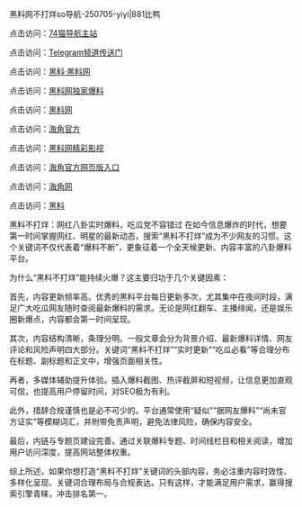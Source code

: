 黑料网不打烊so导航-250705-yiyi|881比鸭

点击访问：<a href="https://74mao.com/">74猫导航主站</a>

点击访问：<a href="https://74mao.com/">Telegram频道传送门</a>

点击访问：<a href="https://heiliaolvzlu3.pages.dev">黑料·黑料网</a>

点击访问：<a href="https://heiliaoyvnrda.pages.dev">黑料网独家爆料</a>

点击访问：<a href="https://ert-6he.pages.dev/">黑料网</a>

点击访问：<a href="https://sdfsh.pages.dev/">海角官方</a>

点击访问：<a href="https://sdbsd.pages.dev/">黑料网精彩影视</a>

点击访问：<a href="https://gdas.pages.dev/">海角官方网页版入口</a>

点击访问：<a href="https://qfwfg.pages.dev/">海角网</a>

点击访问：<a href="https://qfwfg.pages.dev/">黑料</a>

黑料不打烊：网红八卦实时爆料，吃瓜党不容错过
在如今信息爆炸的时代，想要第一时间掌握网红、明星的最新动态，搜索“黑料不打烊”成为不少网友的习惯。这个关键词不仅代表着“爆料不断”，更象征着一个全天候更新、内容丰富的八卦爆料平台。

为什么“黑料不打烊”能持续火爆？这主要归功于几个关键因素：

首先，内容更新频率高。优秀的黑料平台每日更新多次，尤其集中在夜间时段，满足广大吃瓜网友随时查阅最新爆料的需求。无论是网红翻车、主播绯闻，还是娱乐圈新爆点，内容都会第一时间呈现。

其次，内容结构清晰，条理分明。一般文章会分为背景介绍、最新爆料详情、网友评论和风险声明四大部分。关键词“黑料不打烊”“实时更新”“吃瓜必看”等合理分布在标题、副标题和正文中，增强页面相关性。

再者，多媒体辅助提升体验。插入爆料截图、热评截屏和短视频，让信息更加直观可信，也提高用户停留时间，对SEO极为有利。

此外，措辞合规谨慎也是必不可少的。平台通常使用“疑似”“据网友爆料”“尚未官方证实”等模糊词汇，并附带免责声明，避免法律风险，确保内容安全。

最后，内链与专题页建设完善。通过关联爆料专题、时间线栏目和相关阅读，增加用户访问深度，提高网站整体权重。

综上所述，如果你想打造“黑料不打烊”关键词的头部内容，务必注重内容时效性、多样化呈现、关键词合理布局与合规表达。只有这样，才能满足用户需求，赢得搜索引擎青睐，冲击排名第一。
